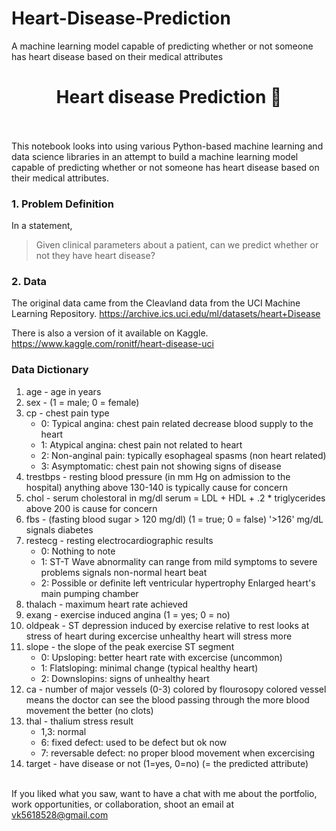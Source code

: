 # Heart-Disease-Prediction
A machine learning model capable of predicting whether or not someone has heart disease based on their medical attributes
<h1 align="center"> Heart disease Prediction 💉</h1><br>
<br>This notebook looks into using various Python-based machine learning and data science libraries in an attempt to build a machine learning model capable of predicting whether or not someone has heart disease based on their medical attributes.


<H3>1. Problem Definition</H3>

In a statement,

> Given clinical parameters about a patient, can we predict whether or not they have heart disease?

<H3>2. Data</H3>

The original data came from the Cleavland data from the UCI Machine Learning Repository. https://archive.ics.uci.edu/ml/datasets/heart+Disease

There is also a version of it available on Kaggle. https://www.kaggle.com/ronitf/heart-disease-uci

<H3>Data Dictionary</H3>


1. age - age in years
2. sex - (1 = male; 0 = female)
3. cp - chest pain type
   * 0: Typical angina: chest pain related decrease blood supply to the heart
   * 1: Atypical angina: chest pain not related to heart
   * 2: Non-anginal pain: typically esophageal spasms (non heart related)
   * 3: Asymptomatic: chest pain not showing signs of disease
4. trestbps - resting blood pressure (in mm Hg on admission to the hospital) anything above 130-140 is typically cause for concern
5. chol - serum cholestoral in mg/dl serum = LDL + HDL + .2 * triglycerides above 200 is cause for concern
6. fbs - (fasting blood sugar > 120 mg/dl) (1 = true; 0 = false) '>126' mg/dL signals diabetes
7. restecg - resting electrocardiographic results
   * 0: Nothing to note
   * 1: ST-T Wave abnormality can range from mild symptoms to severe problems signals non-normal heart beat
   * 2: Possible or definite left ventricular hypertrophy Enlarged heart's main pumping chamber
8. thalach - maximum heart rate achieved
9. exang - exercise induced angina (1 = yes; 0 = no)
10. oldpeak - ST depression induced by exercise relative to rest looks at stress of heart during excercise unhealthy heart will stress more
11. slope - the slope of the peak exercise ST segment
    * 0: Upsloping: better heart rate with excercise (uncommon)
    * 1: Flatsloping: minimal change (typical healthy heart)
    * 2: Downslopins: signs of unhealthy heart
12. ca - number of major vessels (0-3) colored by flourosopy colored vessel means the doctor can see the blood passing through the more blood movement the better (no clots)
13. thal - thalium stress result
    * 1,3: normal
    * 6: fixed defect: used to be defect but ok now
    * 7: reversable defect: no proper blood movement when excercising
14. target - have disease or not (1=yes, 0=no) (= the predicted attribute)


<Br>
If you liked what you saw, want to have a chat with me about the portfolio, work opportunities, or collaboration, shoot an email at <a href="mailto:vk5618528@gmail.com?subject=Hello%20Vikas" target="_top">
vk5618528@gmail.com</a>
